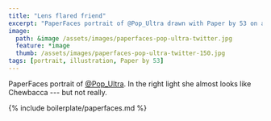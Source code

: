 ```yaml
---
title: "Lens flared friend"
excerpt: "PaperFaces portrait of @Pop_Ultra drawn with Paper by 53 on an iPad."
image: 
  path: &image /assets/images/paperfaces-pop-ultra-twitter.jpg 
  feature: *image
  thumb: /assets/images/paperfaces-pop-ultra-twitter-150.jpg
tags: [portrait, illustration, Paper by 53]
---
```


PaperFaces portrait of [@Pop_Ultra](http://twitter.com/Pop_Ultra). In the right light she almost looks like Chewbacca --- but not really.

{% include boilerplate/paperfaces.md %}
